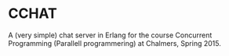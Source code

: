 # CCHAT
A (very simple) chat server in Erlang for the course Concurrent Programming (Parallell programmering) at Chalmers, Spring 2015.
